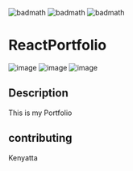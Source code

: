   ![badmath](https://img.shields.io/github/last-commit/kcjhill1234/ReactPortfolio) ![badmath](https://img.shields.io/github/issues-pr/kcjhill1234/ReactPortfolio) ![badmath](https://img.shields.io/github/languages/top/kcjhill1234/ReactPortfolio)

# ReactPortfolio


![image](https://kcjhill1234.github.io/ReactPortfolio/assets/images/about.png)
![image](https://kcjhill1234.github.io/ReactPortfolio/assets/images/project.png)
![image](https://kcjhill1234.github.io/ReactPortfolio/assets/images/contact.png)


## Description

This is my Portfolio

## contributing

Kenyatta

